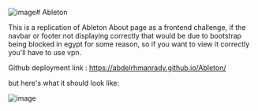 ![image](https://github.com/AbdelrhmanRady/Ableton/assets/105249158/fa9ca961-42db-4322-823a-b76442316d57)# Ableton

This is a replication of Ableton About page as a frontend challenge, if the navbar or footer not displaying correctly that would be due to bootstrap being blocked in egypt for some reason, so if you want to view it correctly you'll have to use vpn.

Github deployment link : https://abdelrhmanrady.github.io/Ableton/

but here's what it should look like:

![image](https://github.com/AbdelrhmanRady/Ableton/assets/105249158/7182aea1-3299-4acd-b181-1932d5556ab3)

